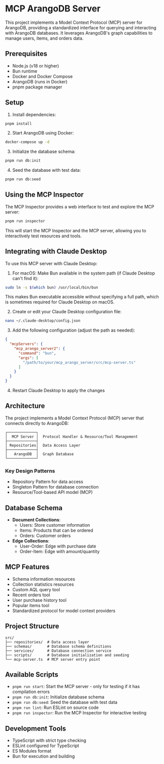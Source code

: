 # MCP ArangoDB Server

This project implements a Model Context Protocol (MCP) server for ArangoDB, providing a standardized interface for querying and interacting with ArangoDB databases. It leverages ArangoDB's graph capabilities to manage users, items, and orders data.

## Prerequisites

- Node.js (v18 or higher)
- Bun runtime
- Docker and Docker Compose
- ArangoDB (runs in Docker)
- pnpm package manager

## Setup

1. Install dependencies:
```bash
pnpm install
```

2. Start ArangoDB using Docker:
```bash
docker-compose up -d
```

3. Initialize the database schema:
```bash
pnpm run db:init
```

4. Seed the database with test data:
```bash
pnpm run db:seed
```


## Using the MCP Inspector

The MCP Inspector provides a web interface to test and explore the MCP server:

```bash
pnpm run inspector
```

This will start the MCP Inspector and the MCP server, allowing you to interactively test resources and tools.

## Integrating with Claude Desktop

To use this MCP server with Claude Desktop:

1. For macOS: Make Bun available in the system path (if Claude Desktop can't find it):
```bash
sudo ln -s $(which bun) /usr/local/bin/bun
```
This makes Bun executable accessible without specifying a full path, which is sometimes required for Claude Desktop on macOS.

2. Create or edit your Claude Desktop configuration file:
```bash
nano ~/.claude-desktop/config.json
```

3. Add the following configuration (adjust the path as needed):
```json
{
  "mcpServers": {
    "mcp_arango_server2": {
      "command": "bun",
      "args": [
        "/path/to/your/mcp_arango_server/src/mcp-server.ts"
      ]
    }
  }
}
```

4. Restart Claude Desktop to apply the changes

## Architecture

The project implements a Model Context Protocol (MCP) server that connects directly to ArangoDB:

```
┌─────────────┐
│  MCP Server │  Protocol Handler & Resource/Tool Management
├─────────────┤
│ Repositories│  Data Access Layer
├─────────────┤
│   ArangoDB  │  Graph Database
└─────────────┘
```

### Key Design Patterns
- Repository Pattern for data access
- Singleton Pattern for database connection
- Resource/Tool-based API model (MCP)

## Database Schema

- **Document Collections**: 
  - Users: Store customer information
  - Items: Products that can be ordered
  - Orders: Customer orders
- **Edge Collections**:
  - User-Order: Edge with purchase date
  - Order-Item: Edge with amount/quantity

## MCP Features

- Schema information resources
- Collection statistics resources
- Custom AQL query tool
- Recent orders tool
- User purchase history tool
- Popular items tool
- Standardized protocol for model context providers

## Project Structure

```
src/
├── repositories/  # Data access layer
├── schemas/       # Database schema definitions
├── services/      # Database connection service
├── scripts/       # Database initialization and seeding
└── mcp-server.ts  # MCP server entry point
```

## Available Scripts

- `pnpm run start`: Start the MCP server - only for testing if it has compilation errors
- `pnpm run db:init`: Initialize database schema
- `pnpm run db:seed`: Seed the database with test data
- `pnpm run lint`: Run ESLint on source code
- `pnpm run inspector`: Run the MCP Inspector for interactive testing

## Development Tools

- TypeScript with strict type checking
- ESLint configured for TypeScript
- ES Modules format
- Bun for execution and building 